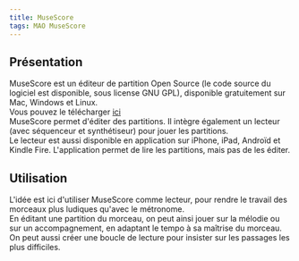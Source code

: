 ```yaml
---
title: MuseScore
tags: MAO MuseScore 
---
```


## Présentation
MuseScore est un éditeur de partition Open Source (le code source du logiciel est disponible, sous license GNU GPL), disponible gratuitement sur Mac, Windows et Linux.  
Vous pouvez le télécharger <a href="https://musescore.org/fr/download">ici</a>  
MuseScore permet d'éditer des partitions. Il intègre également un lecteur (avec séquenceur et synthétiseur) pour jouer les partitions.  
Le lecteur est aussi disponible en application sur iPhone, iPad, Androïd et Kindle Fire. L'application permet de lire les partitions, mais pas de les éditer.  

## Utilisation
L'idée est ici d'utiliser MuseScore comme lecteur, pour rendre le travail des morceaux plus ludiques qu'avec le métronome.  
En éditant une partition du morceau, on peut ainsi jouer sur la mélodie ou sur un accompagnement, en adaptant le tempo à sa maîtrise du morceau. On peut aussi créer une boucle de lecture pour insister sur les passages les plus difficiles.




